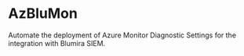 # AzBluMon
Automate the deployment of Azure Monitor Diagnostic Settings for the integration with Blumira SIEM.
